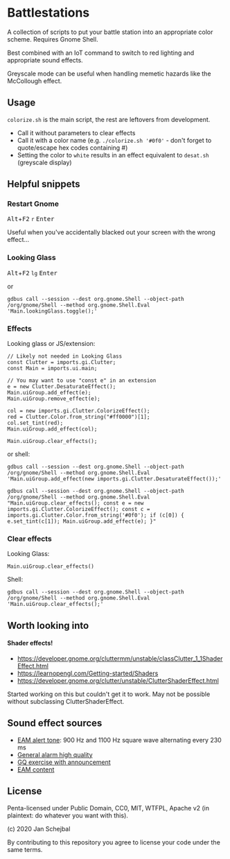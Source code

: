 # Battlestations

A collection of scripts to put your battle station into an appropriate color scheme. Requires Gnome Shell.

Best combined with an IoT command to switch to red lighting and appropriate sound effects.

Greyscale mode can be useful when handling memetic hazards like the McCollough effect.

## Usage

`colorize.sh` is the main script, the rest are leftovers from development.

* Call it without parameters to clear effects
* Call it with a color name (e.g. `./colorize.sh '#0f0'` - don't forget to quote/escape hex codes containing #)
* Setting the color to `white` results in an effect equivalent to `desat.sh` (greyscale display)


## Helpful snippets

### Restart Gnome

<kbd>Alt</kbd>+<kbd>F2</kbd> `r` <kbd>Enter</kbd>

Useful when you've accidentally blacked out your screen with the wrong effect...

### Looking Glass

<kbd>Alt</kbd>+<kbd>F2</kbd> `lg` <kbd>Enter</kbd>

or

    gdbus call --session --dest org.gnome.Shell --object-path /org/gnome/Shell --method org.gnome.Shell.Eval 'Main.lookingGlass.toggle();'

### Effects

Looking glass or JS/extension:

    // Likely not needed in Looking Glass
    const Clutter = imports.gi.Clutter;
    const Main = imports.ui.main;

    // You may want to use "const e" in an extension
    e = new Clutter.DesaturateEffect();
    Main.uiGroup.add_effect(e);
    Main.uiGroup.remove_effect(e);

    col = new imports.gi.Clutter.ColorizeEffect();
    red = Clutter.Color.from_string("#ff0000")[1];
    col.set_tint(red);
    Main.uiGroup.add_effect(col);

    Main.uiGroup.clear_effects();

or shell:

    gdbus call --session --dest org.gnome.Shell --object-path /org/gnome/Shell --method org.gnome.Shell.Eval 'Main.uiGroup.add_effect(new imports.gi.Clutter.DesaturateEffect());'

    gdbus call --session --dest org.gnome.Shell --object-path /org/gnome/Shell --method org.gnome.Shell.Eval "Main.uiGroup.clear_effects(); const e = new imports.gi.Clutter.ColorizeEffect(); const c = imports.gi.Clutter.Color.from_string('#0f0'); if (c[0]) { e.set_tint(c[1]); Main.uiGroup.add_effect(e); }"

### Clear effects

Looking Glass:

    Main.uiGroup.clear_effects()

Shell:

    gdbus call --session --dest org.gnome.Shell --object-path /org/gnome/Shell --method org.gnome.Shell.Eval 'Main.uiGroup.clear_effects();'


## Worth looking into

#### Shader effects! 

* https://developer.gnome.org/cluttermm/unstable/classClutter_1_1ShaderEffect.html
* https://learnopengl.com/Getting-started/Shaders
* https://developer.gnome.org/clutter/unstable/ClutterShaderEffect.html

Started working on this but couldn't get it to work. May not be possible without subclassing ClutterShaderEffect.

## Sound effect sources

* [EAM alert tone](https://www.youtube.com/watch?v=HWZXinRwCaE): 900 Hz and 1100 Hz square wave alternating every 230 ms
* [General alarm high quality](https://www.youtube.com/watch?v=SUbFk1qUVTw)
* [GQ exercise with announcement](https://www.youtube.com/watch?v=ZSYtFpbhfsE)
* [EAM content](https://www.youtube.com/watch?v=o3Fe4qnaSx4)

## License

Penta-licensed under Public Domain, CC0, MIT, WTFPL, Apache v2 (in plaintext: do whatever you want with this).

(c) 2020 Jan Schejbal

By contributing to this repository you agree to license your code under the same terms.

